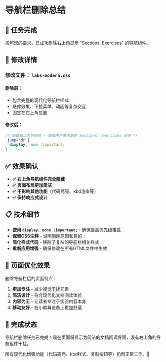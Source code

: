 # 导航栏删除总结

## 🎯 **任务完成**

按照您的要求，已成功删除右上角显示 "Sections, Exercises" 的导航组件。

## 🔧 **修改详情**

### **修改文件：** `labs-modern.css`

#### **删除前：**
- 包含完整的现代化导航栏样式
- 悬停效果、下拉菜单、动画等复杂交互
- 固定在右上角位置

#### **修改后：**
```css
/* 隐藏右上角导航栏 - 根据用户要求删除 Sections, Exercises 组件 */
.jump-hdr {
  display: none !important;
}
```

## ✅ **效果确认**

- **✅ 右上角导航组件完全隐藏**
- **✅ 页面布局更加简洁**
- **✅ 不影响其他功能**（代码高亮、kbd渲染等）
- **✅ 保持响应式设计**

## 📋 **技术细节**

- **使用 `display: none !important;`** - 确保最高优先级覆盖
- **保留CSS注释** - 说明删除原因和目的
- **简化样式代码** - 移除了复杂的导航栏相关样式
- **重新应用增强** - 确保修改在所有HTML文件中生效

## 🎨 **页面优化效果**

删除导航栏后的页面特点：
1. **更加专注** - 减少视觉干扰元素
2. **简洁设计** - 符合现代化文档阅读体验
3. **内容为王** - 让读者专注于实验内容本身
4. **移动友好** - 在小屏幕设备上更加舒适

## 🚀 **完成状态**

导航栏删除任务已完成！现在页面将显示为简洁的文档阅读界面，没有右上角的导航组件干扰。

所有现代化增强功能（代码高亮、kbd样式、复制按钮等）仍然正常工作。🎉
